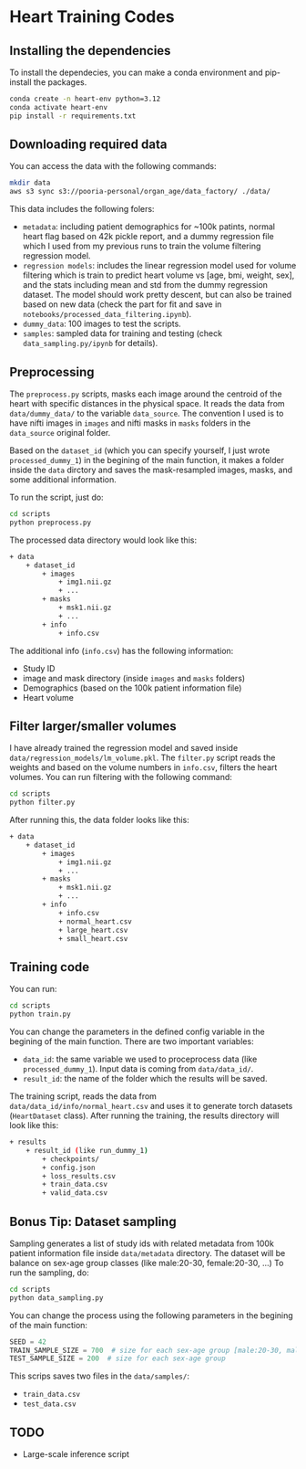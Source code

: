 # Heart Training Codes

## Installing the dependencies
To install the dependecies, you can make a conda environment and pip-install the packages.
```bash
conda create -n heart-env python=3.12
conda activate heart-env
pip install -r requirements.txt
```

## Downloading required data
You can access the data with the following commands:
```bash
mkdir data
aws s3 sync s3://pooria-personal/organ_age/data_factory/ ./data/
```
This data includes the following folers:
+ `metadata`: including patient demographics for ~100k patints, normal heart flag based on 42k pickle report, and a dummy regression file which I used from my previous runs to train the volume filtering regression model.
+ `regression models`: includes the linear regression model used for volume filtering which is train to predict heart volume vs [age, bmi, weight, sex], and the stats including mean and std from the dummy regression dataset. The model should work pretty descent, but can also be trained based on new data (check the part for fit and save in `notebooks/processed_data_filtering.ipynb`).
+ `dummy_data`: 100 images to test the scripts.
+ `samples`: sampled data for training and testing (check `data_sampling.py/ipynb` for details).

## Preprocessing
The `preprocess.py` scripts, masks each image around the centroid of the heart with specific distances in the physical space. It reads the data from `data/dummy_data/` to the variable `data_source`. The convention I used is to have nifti images in `images` and nifti masks in `masks` folders in the `data_source` original folder.

Based on the `dataset_id` (which you can specify yourself, I just wrote `processed_dummy_1`) in the begining of the main function, it makes a folder inside the `data` dirctory and saves the mask-resampled images, masks, and some additional information. 

To run the script, just do:
```bash
cd scripts
python preprocess.py
```
The processed data directory would look like this:
```bash
+ data
    + dataset_id
        + images
            + img1.nii.gz
            + ...
        + masks
            + msk1.nii.gz
            + ...
        + info
            + info.csv
```

The additional info (`info.csv`) has the following information:
+ Study ID
+ image and mask directory (inside `images` and `masks` folders)
+ Demographics (based on the 100k patient information file)
+ Heart volume

## Filter larger/smaller volumes
I have already trained the regression model and saved inside `data/regression_models/lm_volume.pkl`. The `filter.py` script reads the weights and based on the volume numbers in `info.csv`, filters the heart volumes. You can run filtering with the following command:
```bash
cd scripts
python filter.py
```
After running this, the data folder looks like this:
```bash
+ data
    + dataset_id
        + images
            + img1.nii.gz
            + ...
        + masks
            + msk1.nii.gz
            + ...
        + info
            + info.csv
            + normal_heart.csv
            + large_heart.csv
            + small_heart.csv
```

## Training code
You can run:
```bash
cd scripts
python train.py
```
You can change the parameters in the defined config variable in the begining of the main function. There are two important variables:
+ `data_id`: the same variable we used to proceprocess data (like `processed_dummy_1`). Input data is coming from `data/data_id/`.
+ `result_id`: the name of the folder which the results will be saved.

The training script, reads the data from `data/data_id/info/normal_heart.csv` and uses it to generate torch datasets (`HeartDataset` class).
After running the training, the results directory will look like this:
```bash
+ results
    + result_id (like run_dummy_1)
        + checkpoints/
        + config.json
        + loss_results.csv
        + train_data.csv
        + valid_data.csv
```


## Bonus Tip: Dataset sampling
Sampling generates a list of study ids with related metadata from 100k patient information file inside `data/metadata` directory. The dataset will be balance on sex-age group classes (like male:20-30, female:20-30, ...)
To run the sampling, do:
```bash
cd scripts
python data_sampling.py
```
You can change the process using the following parameters in the begining of the main function:
```python
SEED = 42
TRAIN_SAMPLE_SIZE = 700  # size for each sex-age group [male:20-30, male-30-40, ...]
TEST_SAMPLE_SIZE = 200  # size for each sex-age group
```
This scrips saves two files in the `data/samples/`:
+ `train_data.csv`
+ `test_data.csv`

## TODO
+ Large-scale inference script